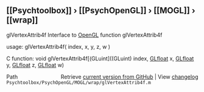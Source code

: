 ## [[Psychtoolbox]] &#8250; [[PsychOpenGL]] &#8250; [[MOGL]] &#8250; [[wrap]]

glVertexAttrib4f  Interface to [OpenGL](OpenGL) function glVertexAttrib4f  
  
usage:  glVertexAttrib4f( index, x, y, z, w )  
  
C function:  void glVertexAttrib4f[(GLuint]((GLuint) index, [GLfloat](GLfloat) x, [GLfloat](GLfloat) y, [GLfloat](GLfloat) z, [GLfloat](GLfloat) w)  




<div class="code_header" style="text-align:right;">
  <span style="float:left;">Path&nbsp;&nbsp;</span> <span class="counter">Retrieve <a href=
  "https://raw.github.com/Psychtoolbox-3/Psychtoolbox-3/beta/Psychtoolbox/PsychOpenGL/MOGL/wrap/glVertexAttrib4f.m">current version from GitHub</a> | View <a href=
  "https://github.com/Psychtoolbox-3/Psychtoolbox-3/commits/beta/Psychtoolbox/PsychOpenGL/MOGL/wrap/glVertexAttrib4f.m">changelog</a></span>
</div>
<div class="code">
  <code>Psychtoolbox/PsychOpenGL/MOGL/wrap/glVertexAttrib4f.m</code>
</div>

